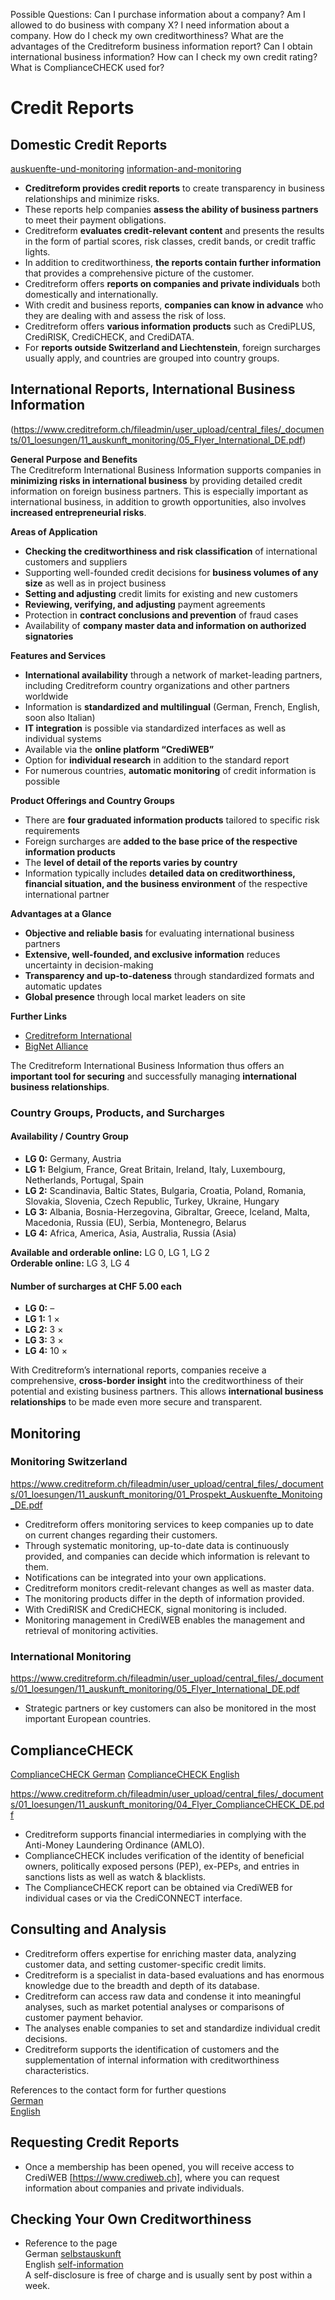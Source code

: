 Possible Questions:
Can I purchase information about a company?
Am I allowed to do business with company X?
I need information about a company.
How do I check my own creditworthiness?
What are the advantages of the Creditreform business information report?
Can I obtain international business information?
How can I check my own credit rating?
What is ComplianceCHECK used for?

# Credit Reports

## Domestic Credit Reports
[auskuenfte-und-monitoring](https://www.creditreform.ch/loesungen/auskuenfte-und-monitoring)
[information-and-monitoring](https://www.creditreform.ch/en/solutions/information-and-monitoring)
- **Creditreform provides credit reports** to create transparency in business relationships and minimize risks.
- These reports help companies **assess the ability of business partners** to meet their payment obligations.
- Creditreform **evaluates credit-relevant content** and presents the results in the form of partial scores, risk classes, credit bands, or credit traffic lights.
- In addition to creditworthiness, **the reports contain further information** that provides a comprehensive picture of the customer.
- Creditreform offers **reports on companies and private individuals** both domestically and internationally.
- With credit and business reports, **companies can know in advance** who they are dealing with and assess the risk of loss.
- Creditreform offers **various information products** such as CrediPLUS, CrediRISK, CrediCHECK, and CrediDATA.
- For **reports outside Switzerland and Liechtenstein**, foreign surcharges usually apply, and countries are grouped into country groups.

## International Reports, International Business Information
(https://www.creditreform.ch/fileadmin/user_upload/central_files/_documents/01_loesungen/11_auskunft_monitoring/05_Flyer_International_DE.pdf)

**General Purpose and Benefits**  
The Creditreform International Business Information supports companies in **minimizing risks in international business** by providing detailed credit information on foreign business partners. This is especially important as international business, in addition to growth opportunities, also involves **increased entrepreneurial risks**.

**Areas of Application**  
- **Checking the creditworthiness and risk classification** of international customers and suppliers
- Supporting well-founded credit decisions for **business volumes of any size** as well as in project business
- **Setting and adjusting** credit limits for existing and new customers
- **Reviewing, verifying, and adjusting** payment agreements
- Protection in **contract conclusions and prevention** of fraud cases
- Availability of **company master data and information on authorized signatories**

**Features and Services**  
- **International availability** through a network of market-leading partners, including Creditreform country organizations and other partners worldwide
- Information is **standardized and multilingual** (German, French, English, soon also Italian)
- **IT integration** is possible via standardized interfaces as well as individual systems
- Available via the **online platform “CrediWEB”**
- Option for **individual research** in addition to the standard report
- For numerous countries, **automatic monitoring** of credit information is possible

**Product Offerings and Country Groups**  
- There are **four graduated information products** tailored to specific risk requirements
- Foreign surcharges are **added to the base price of the respective information products**
- The **level of detail of the reports varies by country**
- Information typically includes **detailed data on creditworthiness, financial situation, and the business environment** of the respective international partner

**Advantages at a Glance**  
- **Objective and reliable basis** for evaluating international business partners
- **Extensive, well-founded, and exclusive information** reduces uncertainty in decision-making
- **Transparency and up-to-dateness** through standardized formats and automatic updates
- **Global presence** through local market leaders on site

**Further Links**  
- [Creditreform International](http://www.creditreform.com/)
- [BigNet Alliance](http://www.bignetalliance.com/)

The Creditreform International Business Information thus offers an **important tool for securing** and successfully managing **international business relationships**.

### Country Groups, Products, and Surcharges

#### Availability / Country Group

- **LG 0:** Germany, Austria
- **LG 1:** Belgium, France, Great Britain, Ireland, Italy, Luxembourg, Netherlands, Portugal, Spain
- **LG 2:** Scandinavia, Baltic States, Bulgaria, Croatia, Poland, Romania, Slovakia, Slovenia, Czech Republic, Turkey, Ukraine, Hungary
- **LG 3:** Albania, Bosnia-Herzegovina, Gibraltar, Greece, Iceland, Malta, Macedonia, Russia (EU), Serbia, Montenegro, Belarus
- **LG 4:** Africa, America, Asia, Australia, Russia (Asia)

**Available and orderable online:** LG 0, LG 1, LG 2  
**Orderable online:** LG 3, LG 4  

#### Number of surcharges at CHF 5.00 each

- **LG 0:** –
- **LG 1:** 1 ×
- **LG 2:** 3 ×
- **LG 3:** 3 ×
- **LG 4:** 10 ×

With Creditreform’s international reports, companies receive a comprehensive, **cross-border insight** into the creditworthiness of their potential and existing business partners. This allows **international business relationships** to be made even more secure and transparent.

## Monitoring

### Monitoring Switzerland
https://www.creditreform.ch/fileadmin/user_upload/central_files/_documents/01_loesungen/11_auskunft_monitoring/01_Prospekt_Auskuenfte_Monitoing_DE.pdf
- Creditreform offers monitoring services to keep companies up to date on current changes regarding their customers.
- Through systematic monitoring, up-to-date data is continuously provided, and companies can decide which information is relevant to them.
- Notifications can be integrated into your own applications.
- Creditreform monitors credit-relevant changes as well as master data.
- The monitoring products differ in the depth of information provided.
- With CrediRISK and CrediCHECK, signal monitoring is included.
- Monitoring management in CrediWEB enables the management and retrieval of monitoring activities.

### International Monitoring
https://www.creditreform.ch/fileadmin/user_upload/central_files/_documents/01_loesungen/11_auskunft_monitoring/05_Flyer_International_DE.pdf
- Strategic partners or key customers can also be monitored in the most important European countries.

## ComplianceCHECK
[ComplianceCHECK German](https://www.creditreform.ch/loesungen/know-your-customer)
[ComplianceCHECK English](https://www.creditreform.ch/en/solutions/know-your-customer)

https://www.creditreform.ch/fileadmin/user_upload/central_files/_documents/01_loesungen/11_auskunft_monitoring/04_Flyer_ComplianceCHECK_DE.pdf
- Creditreform supports financial intermediaries in complying with the Anti-Money Laundering Ordinance (AMLO).
- ComplianceCHECK includes verification of the identity of beneficial owners, politically exposed persons (PEP), ex-PEPs, and entries in sanctions lists as well as watch & blacklists.
- The ComplianceCHECK report can be obtained via CrediWEB for individual cases or via the CrediCONNECT interface.

## Consulting and Analysis

- Creditreform offers expertise for enriching master data, analyzing customer data, and setting customer-specific credit limits.
- Creditreform is a specialist in data-based evaluations and has enormous knowledge due to the breadth and depth of its database.
- Creditreform can access raw data and condense it into meaningful analyses, such as market potential analyses or comparisons of customer payment behavior.
- The analyses enable companies to set and standardize individual credit decisions.
- Creditreform supports the identification of customers and the supplementation of internal information with creditworthiness characteristics.

References to the contact form for further questions  
[German](https://www.creditreform.ch/creditreform/kontakt)  
[English](https://www.creditreform.ch/en/creditreform/contact)

## Requesting Credit Reports
- Once a membership has been opened, you will receive access to CrediWEB [https://www.crediweb.ch], where you can request information about companies and private individuals.

## Checking Your Own Creditworthiness
- Reference to the page  
German [selbstauskunft](https://www.creditreform.ch/ihr-recht/selbstauskunft)  
English [self-information](https://www.creditreform.ch/en/your-right/self-information)  
  A self-disclosure is free of charge and is usually sent by post within a week.